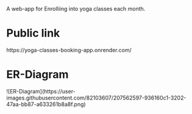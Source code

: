 A web-app for Enrolliing into yoga classes each month.
<h1>Public link</h1>https://yoga-classes-booking-app.onrender.com/
<h1>ER-Diagram</h1>
![ER-Diagram](https://user-images.githubusercontent.com/82103607/207562597-936160c1-3202-47aa-bb87-a633261b8a8f.png)



